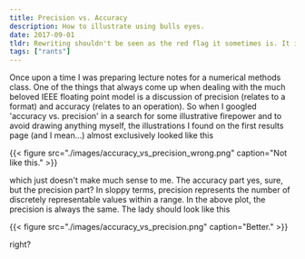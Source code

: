```yaml
---
title: Precision vs. Accuracy
description: How to illustrate using bulls eyes.
date: 2017-09-01
tldr: Rewriting shouldn't be seen as the red flag it sometimes is. It indicates the ability to maintain and speaks for healthy team.
tags: ["rants"]
---
```


Once upon a time I was preparing lecture notes for a numerical methods class. One of the things that always come up when dealing with the much beloved IEEE floating point model is a discussion of precision (relates to a format) and accuracy (relates to an operation). So when I googled 'accuracy vs. precision' in a search for some illustrative firepower and to avoid drawing anything myself, the illustrations I found on the first results page (and I mean...) almost exclusively looked like this

{{< figure src="./images/accuracy_vs_precision_wrong.png" caption="Not like this." >}}

which just doesn't make much sense to me. The accuracy part yes, sure, but the precision part? In sloppy terms, precision represents the number of discretely representable values within a range. In the above plot, the precision is always the same. The lady should look like this

{{< figure src="./images/accuracy_vs_precision.png" caption="Better." >}}

right?